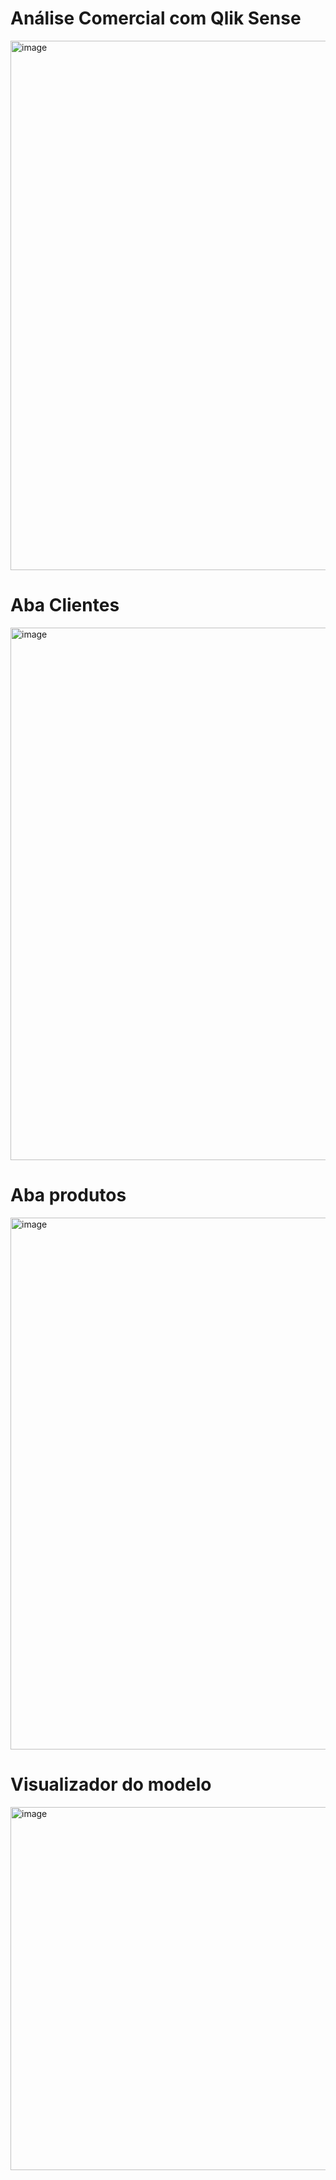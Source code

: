 # Análise Comercial com Qlik Sense

<img width="1918" height="847" alt="image" src="https://github.com/user-attachments/assets/e7ac40fb-3a1f-4024-9155-2ba8098b4a57" />

# Aba Clientes

<img width="1918" height="852" alt="image" src="https://github.com/user-attachments/assets/8207e127-3a7c-4e59-af01-f0456d309a8f" />


# Aba produtos

<img width="1918" height="851" alt="image" src="https://github.com/user-attachments/assets/05344ba2-a410-49ae-99d0-035475048ae6" />

# Visualizador do modelo
<img width="1071" height="581" alt="image" src="https://github.com/user-attachments/assets/6d6930b2-dcc4-4a8c-aab9-8b010616d89a" />

